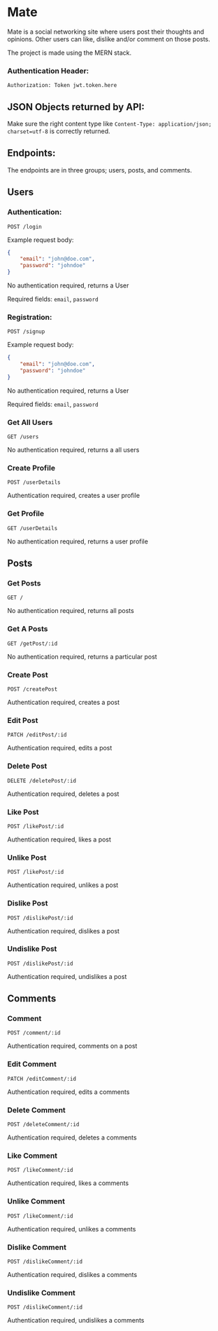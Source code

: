 # Mate
Mate is a social networking site where users post their thoughts and opinions. Other users can like, dislike and/or comment on those posts.

The project is made using the MERN stack.

### Authentication Header:

`Authorization: Token jwt.token.here`

## JSON Objects returned by API:

Make sure the right content type like `Content-Type: application/json; charset=utf-8` is correctly returned.

## Endpoints:
The endpoints are in three groups; users, posts, and comments.

## Users

### Authentication:

`POST /login`

Example request body:
```JSON
{
    "email": "john@doe.com",
    "password": "johndoe"
}
```

No authentication required, returns a User

Required fields: `email`, `password`


### Registration:

`POST /signup`

Example request body:
```JSON
{
    "email": "john@doe.com",
    "password": "johndoe"
}
```

No authentication required, returns a User

Required fields: `email`, `password`

### Get All Users

`GET /users`

No authentication required, returns a all users

### Create Profile

`POST /userDetails`

Authentication required, creates a user profile


### Get Profile

`GET /userDetails`

No authentication required, returns a user profile

## Posts

### Get Posts

`GET /`

No authentication required, returns all posts

### Get A Posts

`GET /getPost/:id`

No authentication required, returns a particular post

### Create Post

`POST /createPost`

Authentication required, creates a post

### Edit Post

`PATCH /editPost/:id`

Authentication required, edits a post

### Delete Post

`DELETE /deletePost/:id`

Authentication required, deletes a post

### Like Post

`POST /likePost/:id`

Authentication required, likes a post

### Unlike Post

`POST /likePost/:id`

Authentication required, unlikes a post


### Dislike Post

`POST /dislikePost/:id`

Authentication required, dislikes a post

### Undislike Post

`POST /dislikePost/:id`

Authentication required, undislikes a post

## Comments

### Comment

`POST /comment/:id`

Authentication required, comments on a post

### Edit Comment

`PATCH /editComment/:id`

Authentication required, edits a comments

### Delete Comment

`POST /deleteComment/:id`

Authentication required, deletes a comments

### Like Comment
`POST /likeComment/:id`

Authentication required, likes a comments

### Unlike Comment
`POST /likeComment/:id`

Authentication required, unlikes a comments

### Dislike Comment
`POST /dislikeComment/:id`

Authentication required, dislikes a comments

### Undislike Comment
`POST /dislikeComment/:id`

Authentication required, undislikes a comments
